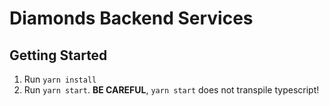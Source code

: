 # Diamonds Backend Services

## Getting Started

1. Run `yarn install`
1. Run `yarn start`. **BE CAREFUL**, `yarn start` does not transpile typescript!
